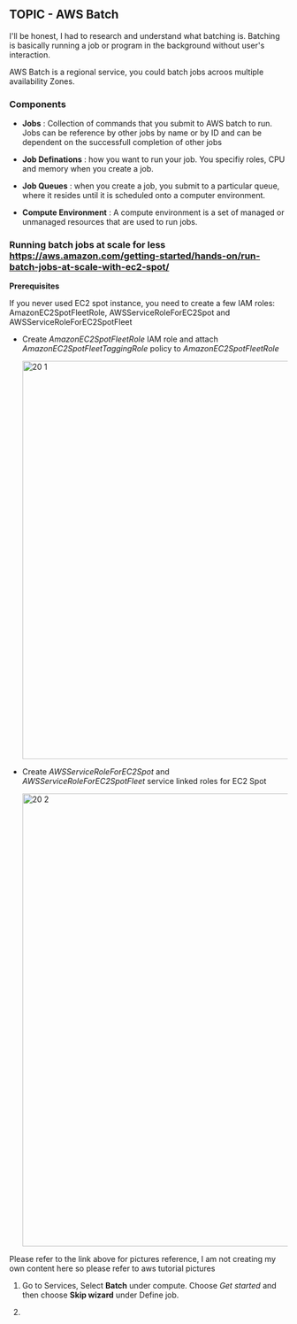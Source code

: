 ## TOPIC - AWS Batch

I'll be honest, I had to research and understand what batching is. Batching is basically running a job or program in the background without user's interaction.

AWS Batch is a regional service, you could batch jobs acroos multiple availability Zones.

### Components

- **Jobs** : Collection of commands that you submit to AWS batch to run. Jobs can be reference by other jobs by name or by ID and can be dependent on the successfull completion of other jobs

- **Job Definations** : how you want to run your job. You specifiy roles, CPU and memory when you create a job.

- **Job Queues** : when you create a job, you submit to a particular queue, where it resides until it is scheduled onto a computer environment. 

- **Compute Environment** : A compute environment is a set of managed or unmanaged resources that are used to run jobs. 

### Running batch jobs at scale for less https://aws.amazon.com/getting-started/hands-on/run-batch-jobs-at-scale-with-ec2-spot/ 

**Prerequisites** 

If you never used EC2 spot instance, you need to create a few IAM roles: AmazonEC2SpotFleetRole, AWSServiceRoleForEC2Spot and AWSServiceRoleForEC2SpotFleet 

- Create *AmazonEC2SpotFleetRole* IAM role and attach *AmazonEC2SpotFleetTaggingRole* policy to *AmazonEC2SpotFleetRole*


    <img width="720" alt="20 1" src="https://user-images.githubusercontent.com/44376898/92207703-8251bf80-ee3e-11ea-8190-5c10e68302b3.png">

- Create *AWSServiceRoleForEC2Spot* and *AWSServiceRoleForEC2SpotFleet* service linked roles for EC2 Spot 

    <img width="819" alt="20 2" src="https://user-images.githubusercontent.com/44376898/92207712-867ddd00-ee3e-11ea-8369-083484cb067c.png">

Please refer to the link above for pictures reference, I am not creating my own content here so please refer to aws tutorial pictures

1. Go to Services, Select **Batch** under compute. Choose *Get started* and then choose **Skip wizard** under Define job.

2. 
